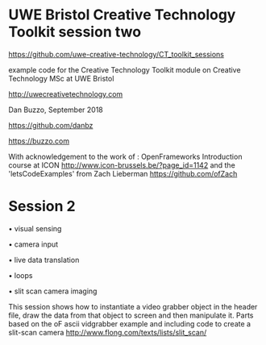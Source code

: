 # UWE Bristol Creative Technology Toolkit session two

https://github.com/uwe-creative-technology/CT_toolkit_sessions

example code for the Creative Technology Toolkit module on Creative Technology MSc at UWE Bristol

http://uwecreativetechnology.com

Dan Buzzo, September 2018

https://github.com/danbz

https://buzzo.com

With acknowledgement to the work of :
OpenFrameworks Introduction course at ICON http://www.icon-brussels.be/?page_id=1142
and
the 'letsCodeExamples' from Zach Lieberman https://github.com/ofZach

# Session 2

 • visual sensing

 • camera input

 • live data translation

 • loops
 
 • slit scan camera imaging


 This session shows how to instantiate a video grabber object in the header file, draw the data from that object to screen and then manipulate it. Parts based on the oF ascii vidgrabber example and including code to create a slit-scan camera http://www.flong.com/texts/lists/slit_scan/
